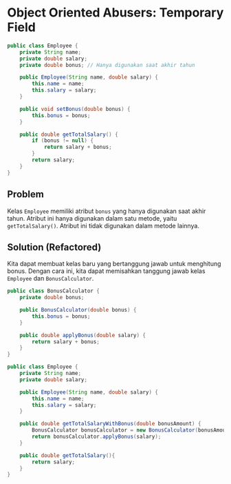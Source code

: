 # Object Oriented Abusers: Temporary Field
```java
public class Employee {
    private String name;
    private double salary;
    private double bonus; // Hanya digunakan saat akhir tahun

    public Employee(String name, double salary) {
        this.name = name;
        this.salary = salary;
    }

    public void setBonus(double bonus) {
        this.bonus = bonus;
    }

    public double getTotalSalary() {
        if (bonus != null) {
            return salary + bonus;
        }
        return salary;
    }
}

```

## Problem
Kelas `Employee` memiliki atribut `bonus` yang hanya digunakan saat akhir tahun. Atribut ini hanya digunakan dalam satu metode, yaitu `getTotalSalary()`. Atribut ini tidak digunakan dalam metode lainnya.

## Solution (Refactored)
Kita dapat membuat kelas baru yang bertanggung jawab untuk menghitung bonus. Dengan cara ini, kita dapat memisahkan tanggung jawab kelas `Employee` dan `BonusCalculator`.

```java
public class BonusCalculator {
    private double bonus;

    public BonusCalculator(double bonus) {
        this.bonus = bonus;
    }

    public double applyBonus(double salary) {
        return salary + bonus;
    }
}

public class Employee {
    private String name;
    private double salary;

    public Employee(String name, double salary) {
        this.name = name;
        this.salary = salary;
    }

    public double getTotalSalaryWithBonus(double bonusAmount) {
        BonusCalculator bonusCalculator = new BonusCalculator(bonusAmount);
        return bonusCalculator.applyBonus(salary);
    }

    public double getTotalSalary(){
        return salary;
    }
}
```